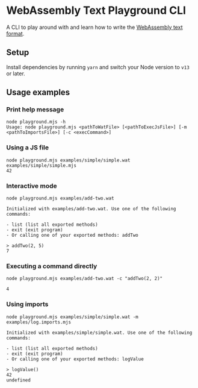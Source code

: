 # WebAssembly Text Playground CLI

A CLI to play around with and learn how to write the [WebAssembly text format](https://developer.mozilla.org/en-US/docs/WebAssembly/Understanding_the_text_format).

## Setup

Install dependencies by running `yarn` and switch your Node version to `v13` or later.

## Usage examples

### Print help message

```
node playground.mjs -h
Usage: node playground.mjs <pathToWatFile> [<pathToExecJsFile>] [-m <pathToImportsFile>] [-c <execCommand>]
```

### Using a JS file

```
node playground.mjs examples/simple/simple.wat examples/simple/simple.mjs
42
```

### Interactive mode

```
node playground.mjs examples/add-two.wat

Initialized with examples/add-two.wat. Use one of the following commands:

- list (list all exported methods)
- exit (exit program)
- Or calling one of your exported methods: addTwo

> addTwo(2, 5)
7
```

### Executing a command directly

```
node playground.mjs examples/add-two.wat -c "addTwo(2, 2)"

4
```

### Using imports

```
node playground.mjs examples/simple/simple.wat -m examples/log.imports.mjs

Initialized with examples/simple/simple.wat. Use one of the following commands:

- list (list all exported methods)
- exit (exit program)
- Or calling one of your exported methods: logValue

> logValue()
42
undefined
```
